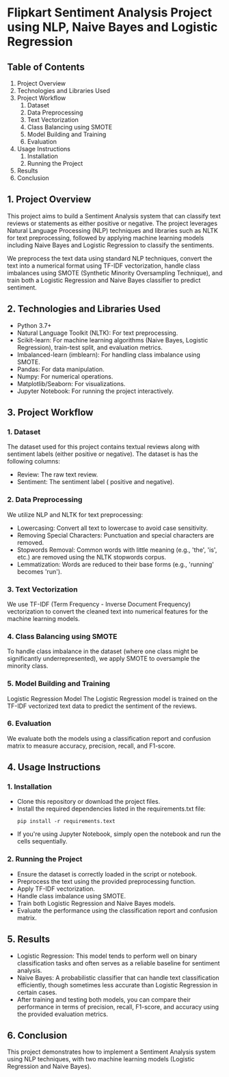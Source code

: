 # Flipkart Sentiment Analysis Project using NLP, Naive Bayes and Logistic Regression
## Table of Contents
1. Project Overview
2. Technologies and Libraries Used
3. Project Workflow
   1. Dataset
   2. Data Preprocessing
   3. Text Vectorization
   4. Class Balancing using SMOTE
   5. Model Building and Training
   6. Evaluation
4. Usage Instructions
   1. Installation
   2. Running the Project
5. Results
6. Conclusion


## 1. Project Overview
This project aims to build a Sentiment Analysis system that can classify text reviews or statements as either positive or negative. The project leverages Natural Language Processing (NLP) techniques and libraries such as NLTK for text preprocessing, followed by applying machine learning models including Naive Bayes and Logistic Regression to classify the sentiments.

We preprocess the text data using standard NLP techniques, convert the text into a numerical format using TF-IDF vectorization, handle class imbalances using SMOTE (Synthetic Minority Oversampling Technique), and train both a Logistic Regression and Naive Bayes classifier to predict sentiment.

## 2. Technologies and Libraries Used
   - Python 3.7+
   - Natural Language Toolkit (NLTK): For text    preprocessing.
   - Scikit-learn: For machine learning algorithms (Naive Bayes, Logistic Regression), train-test split, and evaluation metrics.
   - Imbalanced-learn (imblearn): For handling class imbalance using SMOTE.
   - Pandas: For data manipulation.
   - Numpy: For numerical operations.
   - Matplotlib/Seaborn: For visualizations.
   - Jupyter Notebook: For running the project interactively.
## 3. Project Workflow
### 1. Dataset
The dataset used for this project contains textual reviews along with sentiment labels (either positive or negative). The dataset is has the following columns:
- Review: The raw text review.
- Sentiment: The sentiment label ( positive and negative).
### 2. Data Preprocessing
We utilize NLP and NLTK for text preprocessing:

- Lowercasing: Convert all text to lowercase to avoid case sensitivity.
- Removing Special Characters: Punctuation and special characters are removed.
- Stopwords Removal: Common words with little meaning (e.g., 'the', 'is', etc.) are removed using the NLTK stopwords corpus.
- Lemmatization: Words are reduced to their base forms (e.g., 'running' becomes 'run').

### 3. Text Vectorization
We use TF-IDF (Term Frequency - Inverse Document Frequency) vectorization to convert the cleaned text into numerical features for the machine learning models.

### 4. Class Balancing using SMOTE
To handle class imbalance in the dataset (where one class might be significantly underrepresented), we apply SMOTE to oversample the minority class.

### 5. Model Building and Training
Logistic Regression Model
The Logistic Regression model is trained on the TF-IDF vectorized text data to predict the sentiment of the reviews.

### 6. Evaluation
We evaluate both the models using a classification report and confusion matrix to measure accuracy, precision, recall, and F1-score.

## 4. Usage Instructions

### 1. Installation
- Clone this repository or download the project files.
- Install the required dependencies listed in the requirements.txt file:
   ```
   pip install -r requirements.text
   ```
- If you're using Jupyter Notebook, simply open the notebook and run the cells sequentially.

### 2. Running the Project
- Ensure the dataset is correctly loaded in the script or notebook.
- Preprocess the text using the provided preprocessing function.
- Apply TF-IDF vectorization.
- Handle class imbalance using SMOTE.
- Train both Logistic Regression and Naive Bayes models.
- Evaluate the performance using the classification report and confusion matrix.

## 5. Results
- Logistic Regression: This model tends to perform well on binary classification tasks and often serves as a reliable baseline for sentiment analysis.
- Naive Bayes: A probabilistic classifier that can handle text classification efficiently, though sometimes less accurate than Logistic Regression in certain cases.
- After training and testing both models, you can compare their performance in terms of precision, recall, F1-score, and accuracy using the provided evaluation metrics.

## 6. Conclusion
This project demonstrates how to implement a Sentiment Analysis system using NLP techniques, with two machine learning models (Logistic Regression and Naive Bayes).
